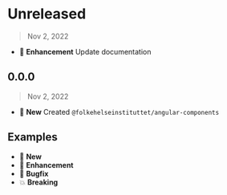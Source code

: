 # Unreleased

> Nov 2, 2022

* :tada: **Enhancement** Update documentation

## 0.0.0

> Nov 2, 2022

* :gift: **New** Created `@folkehelseinstituttet/angular-components`

## Examples

* :gift: **New**
* :tada: **Enhancement**
* :bug: **Bugfix**
* :boom: **Breaking**
